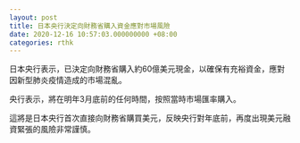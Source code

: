 ```yaml
---
layout: post
title: 日本央行決定向財務省購入資金應對市場風險
date: 2020-12-16 10:57:03.000000000 +08:00
categories: rthk
---
```


日本央行表示，已決定向財務省購入約60億美元現金，以確保有充裕資金，應對因新型肺炎疫情造成的市場混亂。

央行表示，將在明年3月底前的任何時間，按照當時市場匯率購入。

這將是日本央行首次直接向財務省購買美元，反映央行對年底前，再度出現美元融資緊張的風險非常謹慎。
